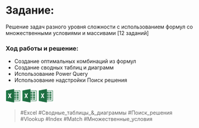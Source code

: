 # Задание:

Решение задач разного уровня сложности с использованием формул со множественными условиями и массивами [12 заданий]

### Ход работы и решение:

- Создание оптимальных комбинаций из формул
- Создание сводных таблиц и диаграмм
- Использование Power Query
- Использование надстройки Поиск решения

[<img src="https://github.com/mr-Vozhyk/Bio-icon/blob/main/13_Excel.svg"    title="Решение 1 уровень сложности (Excel)"  alt="Excel"  width="40" height="40"/>](
https://github.com/mr-Vozhyk/Test-Tasks/blob/main/Analyst_e-commerce_%5BExcel%5D/%D0%A2%D0%97_Excel-1-of-3.xlsx) [<img src="https://github.com/mr-Vozhyk/Bio-icon/blob/main/13_Excel.svg"    title="Решение 2 уровень сложности (Excel)"  alt="Excel"  width="40" height="40"/>](
https://github.com/mr-Vozhyk/Test-Tasks/blob/main/Analyst_e-commerce_%5BExcel%5D/%D0%A2%D0%97_Excel-2-of-3.xlsx) [<img src="https://github.com/mr-Vozhyk/Bio-icon/blob/main/13_Excel.svg"    title="Решение 3 уровень сложности (Excel)"  alt="Excel"  width="40" height="40"/>](
https://github.com/mr-Vozhyk/Test-Tasks/blob/main/Analyst_e-commerce_%5BExcel%5D/%D0%A2%D0%97_Excel-3-of-3.xlsx)

> #Excel   #Сводные_таблицы_&_диаграммы  #Поиск_решения   #Vlookup   #Index   #Match   #Множественные_условия

